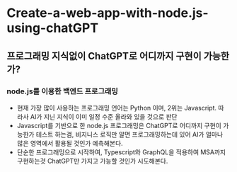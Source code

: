 # Create-a-web-app-with-node.js-using-chatGPT
## 프로그래밍 지식없이 ChatGPT로 어디까지 구현이 가능한가?
### node.js를 이용한 백엔드 프로그래밍

- 현재 가장 많이 사용하는 프로그래밍 언어는 Python 이며, 2위는 Javascript. 따라사 AI가 지닌 지식이 이미 일정 수준 올라와 있을 것으로 판단
- Javascript를 기반으로 한 node.js 프로그래밍은 ChatGPT로 어디까지 구현이 가능한가 테스트 하는겸, 비지니스 로직만 알면 프로그래밍하는데 있어 AI가 얼마나 많은 영역에서 활용될 것인가 예측해본다.
- 단순한 프로그래밍으로 시작하여, Typescript와 GraphQL을 적용하여 MSA까지 구현하는것 ChatGPT만 가지고 가능할 것인가 시도해본다.

